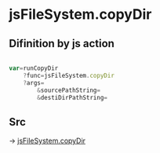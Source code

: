 # jsFileSystem.copyDir

## Difinition by js action

```js.js

var=runCopyDir
	?func=jsFileSystem.copyDir
	?args=
		&sourcePathString=
		&destiDirPathString=
```

## Src

-> [jsFileSystem.copyDir](https://github.com/puutaro/CommandClick/blob/master/app/src/main/java/com/puutaro/commandclick/fragment_lib/terminal_fragment/js_interface/file/JsFileSystem.kt#L243)


